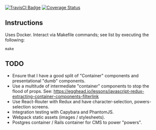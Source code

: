 [![TravisCI Badge](https://travis-ci.org/anthonyhastings/dishonored2-power-calculator.svg?branch=master "TravisCI Badge")](https://travis-ci.org/anthonyhastings/dishonored2-power-calculator)
[![Coverage Status](https://coveralls.io/repos/github/anthonyhastings/dishonored2-power-calculator/badge.svg?branch=master)](https://coveralls.io/github/anthonyhastings/dishonored2-power-calculator?branch=master)

## Instructions

Uses Docker.
Interact via Makefile commands; see list by executing the following:
```
make
```


## TODO
- Ensure that I have a good split of "Container" components and presentational "dumb" components.
- Use a multitude of intermediate "container" components to stop the flood of props. See: https://egghead.io/lessons/javascript-redux-extracting-container-components-filterlink
- Use React-Router with Redux and have character-selection, powers-selection screens.
- Integration testing with Capybara and PhantomJS.
- Webpack static assets (images / stylesheets).
- Postgres container / Rails container for CMS to power "powers".

